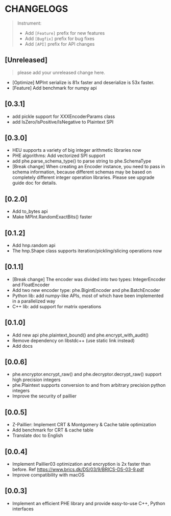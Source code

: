 # CHANGELOGS

> Instrument:
>
> - Add `[Feature]` prefix for new features
> - Add `[Bugfix]` prefix for bug fixes
> - Add `[API]` prefix for API changes

## [Unreleased]

> please add your unreleased change here.

- [Optimize] MPInt serialize is 81x faster and deserialize is 53x faster.
- [Feature] Add benchmark for numpy api

## [0.3.1]

- add pickle support for XXXEncoderParams class
- add IsZero/IsPositive/IsNegative to Plaintext SPI

## [0.3.0]

- HEU supports a variety of big integer arithmetic libraries now
- PHE algorithms: Add vectorized SPI support
- add phe.parse_schema_type() to parse string to phe.SchemaType
- [Break change] When creating an Encoder instance, you need to pass in schema
  information, because different schemas may be based on completely different
  integer operation libraries. Please see upgrade guide doc for details.

## [0.2.0]

- Add to_bytes api
- Make MPInt.RandomExactBits() faster

## [0.1.2]

- Add hnp.random api
- The hnp.Shape class supports iteration/pickling/slicing operations now

## [0.1.1]

- [Break change] The encoder was divided into two types: IntegerEncoder and
  FloatEncoder
- Add two new encoder type: phe.BigintEncoder and phe.BatchEncoder
- Python lib: add numpy-like APIs, most of which have been implemented in a
  parallelized way
- C++ lib: add support for matrix operations

## [0.1.0]

- Add new api phe.plaintext_bound() and phe.encrypt_with_audit()
- Remove dependency on libstdc++ (use static link instead)
- Add docs

## [0.0.6]

- phe.encryptor.encrypt_raw() and phe.decryptor.decrypt_raw() support high
  precision integers
- phe.Plaintext supports conversion to and from arbitrary precision python
  integers
- Improve the security of paillier

## [0.0.5]

- Z-Paillier: Implement CRT & Montgomery & Cache table optimization
- Add benchmark for CRT & cache table
- Translate doc to English

## [0.0.4]

- Implement Paillier03 optimization and encryption is 2x faster than before.
  Ref https://www.brics.dk/DS/03/9/BRICS-DS-03-9.pdf
- Improve compatibility with macOS

## [0.0.3]

- Implement an efficient PHE library and provide easy-to-use C++, Python
  interfaces
